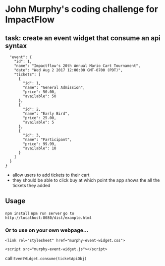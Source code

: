 # John Murphy's coding challenge for ImpactFlow

## task: create an event widget that consume an api syntax

```{
  "event": {
    "id": 1,
    "name": "Impactflow's 20th Annual Mario Cart Tournament",
    "date": "Wed Aug 2 2017 12:00:00 GMT-0700 (PDT)",
    "tickets": [
      {
        "id": 1,
        "name": "General Admission",
        "price": 50.00,
        "available": 50
      },
      {
        "id": 2,
        "name": "Early Bird",
        "price": 25.00,
        "available": 5
      },
      {
        "id": 3,
        "name": "Participant",
        "price": 99.99,
        "available": 10
      }
    ]
  }
}
```

- allow users to add tickets to their cart
- they should be able to click buy at which point the app shows the all the tickets they added


## Usage

`npm install`
`npm run server`
`go to http://localhost:8080/dist/example.html`

### Or to use on your own webpage...

`<link rel="stylesheet" href="murphy-event-widget.css">`

`<script src="murphy-event-widget.js"></script>`

call `EventWidget.consume(ticketApiObj)`
